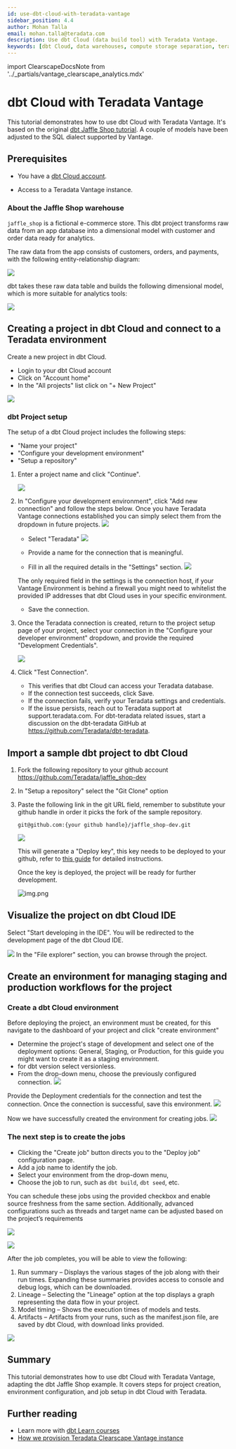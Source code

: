 ```yaml
---
id: use-dbt-cloud-with-teradata-vantage
sidebar_position: 4.4
author: Mohan Talla
email: mohan.talla@teradata.com
description: Use dbt Cloud (data build tool) with Teradata Vantage.
keywords: [dbt Cloud, data warehouses, compute storage separation, teradata, vantage, cloud data platform, object storage, business intelligence, enterprise analytics, elt, dbt.]
---
```


import ClearscapeDocsNote from '../_partials/vantage_clearscape_analytics.mdx'

# dbt Cloud with Teradata Vantage

This tutorial demonstrates how to use dbt Cloud with Teradata Vantage. It's based on the original [dbt Jaffle Shop tutorial](https://github.com/Teradata/jaffle_shop-dev). A couple of models have been adjusted to the SQL dialect supported by Vantage.

## Prerequisites

* You have a [dbt Cloud account](https://www.getdbt.com/signup/).
* Access to a Teradata Vantage instance.

    <ClearscapeDocsNote />

### About the Jaffle Shop warehouse

`jaffle_shop` is a fictional e-commerce store. This dbt project transforms raw data from an app database into a dimensional model with customer and order data ready for analytics.

The raw data from the app consists of customers, orders, and payments, with the following entity-relationship diagram:

![](../images/dbt1.svg)

dbt takes these raw data table and builds the following dimensional model, which is more suitable for analytics tools:

![](../images/dbt2.svg)

## Creating a project in dbt Cloud and connect to a Teradata environment
Create a new project in dbt Cloud. 
* Login to your dbt Cloud account 
* Click on "Account home"
* In the "All projects" list click on "+ New Project"

![](../images/dbt-cloud/dbt-cloud1.png)

### dbt Project setup
The setup of a dbt Cloud project includes the following steps:
- "Name your project"
- "Configure your development environment"
- "Setup a repository"

1.  Enter a project name and click "Continue".

    ![](../images/dbt-cloud/dbt-cloud2.png)

2.  In "Configure your development environment", click "Add new connection" and follow the steps below. Once you have Teradata Vantage connections established you can simply select them from the dropdown in future projects.
    ![](../images/dbt-cloud/dbt-cloud3.png)

    - Select "Teradata"
    ![](../images/dbt-cloud/dbt-cloud4.png)
    
    - Provide a name for the connection that is meaningful.
    - Fill in all the required details in the "Settings" section.
    ![](../images/dbt-cloud/dbt-cloud5.png)

    The only required field in the settings is the connection host, if your Vantage Environment is behind a firewall you might need to whitelist the provided IP addresses that dbt Cloud uses in your specific environment.

    - Save the connection.

3.	Once the Teradata connection is created, return to the project setup page of your project, select your connection in the "Configure your developer environment" dropdown, and provide the required "Development Credentials".

    ![](../images/dbt-cloud/dbt-cloud6.png)

4.  Click "Test Connection". 
    - This verifies that dbt Cloud can access your Teradata database. 
    - If the connection test succeeds, click Save.
    - If the connection fails, verify your Teradata settings and credentials. 
    - If the issue persists, reach out to Teradata support at support.teradata.com. For dbt-teradata related issues, start a discussion on the dbt-teradata GitHub at https://github.com/Teradata/dbt-teradata.

## Import a sample dbt project to dbt Cloud
1. Fork the following repository to your github account
    https://github.com/Teradata/jaffle_shop-dev

1.  In "Setup a repository" select the "Git Clone" option

2.  Paste the following link in the git URL field, remember to substitute your github handle in order it picks the fork of the sample repository. 
    ```
    git@github.com:{your github handle}/jaffle_shop-dev.git
    ```
    ![](../images/dbt-cloud/dbt-cloud7.png)

    This will generate a "Deploy key", this key needs to be deployed to your github, refer to [this guide](https://docs.getdbt.com/docs/cloud/git/import-a-project-by-git-url) for detailed instructions.
    
    Once the key is deployed, the project will be ready for further development.

    ![img.png](../images/dbt-cloud/dbt-cloud8.png)

## Visualize the project on dbt Cloud IDE

Select "Start developing in the IDE". You will be redirected to the development page of the dbt Cloud IDE.

![](../images/dbt-cloud/dbt-cloud9.png)
In the "File explorer" section, you can browse through the project.

## Create an environment for managing staging and production workflows for the project 

### Create a dbt Cloud environment

Before deploying the project, an environment must be created, for this navigate to the dashboard of your project and click "create environment"
* Determine the project's stage of development and select one of the deployment options: General, Staging, or Production, for this guide you might want to create it as a staging environment.
* for dbt version select versionless.
* From the drop-down menu, choose the previously configured connection.
![](../images/dbt-cloud/dbt-cloud10.png)

Provide the Deployment credentials for the connection and test the connection.
Once the connection is successful, save this environment.
![](../images/dbt-cloud/dbt-cloud11.png)

Now we have successfully created the environment for creating jobs.
![](../images/dbt-cloud/dbt-cloud12.png)

### The next step is to create the jobs

- Clicking the "Create job" button directs you to the "Deploy job" configuration page. 
- Add a job name to identify the job. 
- Select your environment from the drop-down menu, 
- Choose the job to run, such as `dbt build`, `dbt seed`, etc.

You can schedule these jobs using the provided checkbox and enable source freshness from the same section. Additionally, advanced configurations such as threads and target name can be adjusted based on the project’s requirements

![](../images/dbt-cloud/dbt-cloud13.png)

![](../images/dbt-cloud/dbt-cloud14.png)

After the job completes, you will be able to view the following:
1.	Run summary – Displays the various stages of the job along with their run times. Expanding these summaries provides access to console and debug logs, which can be downloaded.
2.	Lineage – Selecting the "Lineage" option at the top displays a graph representing the data flow in your project.
3.	Model timing – Shows the execution times of models and tests.
4.	Artifacts – Artifacts from your runs, such as the manifest.json file, are saved by dbt Cloud, with download links provided.

![](../images/dbt-cloud/dbt-cloud15.png)

## Summary

This tutorial demonstrates how to use dbt Cloud with Teradata Vantage, adapting the dbt Jaffle Shop example. It covers steps for project creation, environment configuration, and job setup in dbt Cloud with Teradata.

## Further reading
- Learn more with [dbt Learn courses](https://learn.getdbt.com)
- [How we provision Teradata Clearscape Vantage instance](https://developers.teradata.com/quickstarts/get-access-to-vantage/clearscape-analytics-experience/getting-started-with-csae/)
  